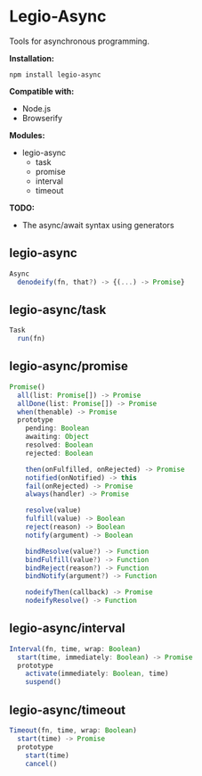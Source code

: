 # Legio-Async

Tools for asynchronous programming.

**Installation:**
```
npm install legio-async
```

**Compatible with:**
- Node.js
- Browserify

**Modules:**
- legio-async
  - task
  - promise
  - interval
  - timeout

**TODO:**
- The async/await syntax using generators

## legio-async
```javascript
Async
  denodeify(fn, that?) -> {(...) -> Promise}
```

## legio-async/task
```javascript
Task
  run(fn)
```

## legio-async/promise
```javascript
Promise()
  all(list: Promise[]) -> Promise
  allDone(list: Promise[]) -> Promise
  when(thenable) -> Promise
  prototype
    pending: Boolean
    awaiting: Object
    resolved: Boolean
    rejected: Boolean

    then(onFulfilled, onRejected) -> Promise
    notified(onNotified) -> this
    fail(onRejected) -> Promise
    always(handler) -> Promise

    resolve(value)
    fulfill(value) -> Boolean
    reject(reason) -> Boolean
    notify(argument) -> Boolean

    bindResolve(value?) -> Function
    bindFulfill(value?) -> Function
    bindReject(reason?) -> Function
    bindNotify(argument?) -> Function

    nodeifyThen(callback) -> Promise
    nodeifyResolve() -> Function
```

## legio-async/interval
```javascript
Interval(fn, time, wrap: Boolean)
  start(time, immediately: Boolean) -> Promise
  prototype
    activate(immediately: Boolean, time)
    suspend()
```

## legio-async/timeout
```javascript
Timeout(fn, time, wrap: Boolean)
  start(time) -> Promise
  prototype
    start(time)
    cancel()
```
